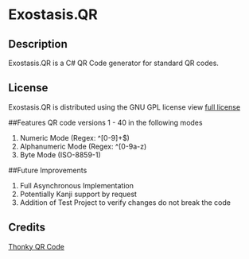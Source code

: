 # Exostasis.QR
## Description
   Exostasis.QR is a C# QR Code generator for standard QR codes.

## License
Exostasis.QR is distributed using the GNU GPL license view [full license](https://github.com/exostasis/Exostasis.QR/blob/master/COPYING)

##Features
   QR code versions 1 - 40 in the following modes  
1. Numeric Mode (Regex: ^[0-9]+$)  
2. Alphanumeric Mode (Regex: ^[0-9a-z$%*+-./: ]+$)  
3. Byte Mode (ISO-8859-1)

##Future Improvements
1. Full Asynchronous Implementation
2. Potentially Kanji support by request
3. Addition of Test Project to verify changes do not break the code

## Credits
[Thonky QR Code](http://www.thonky.com/qr-code-tutorial/)